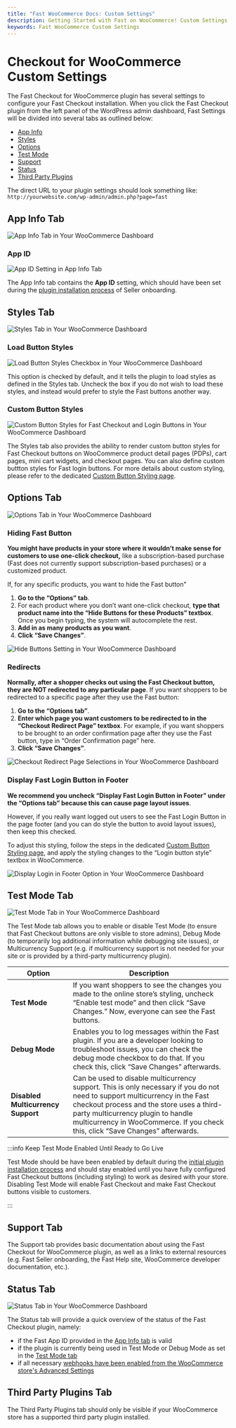 ```yaml
---
title: "Fast WooCommerce Docs: Custom Settings"
description: Getting Started with Fast on WooCommerce! Custom Settings
keywords: Fast WooCommerce Custom Settings
---
```


# Checkout for WooCommerce Custom Settings

The Fast Checkout for WooCommerce plugin has several settings to configure your Fast Checkout installation. When you click the Fast Checkout plugin from the left panel of the WordPress admin dashboard, Fast Settings will be divided into several tabs as outlined below:

- [App Info](#app-info-tab)
- [Styles](#styles-tab)
- [Options](#options-tab)
- [Test Mode](#test-mode-tab)
- [Support](#support-tab)
- [Status](#status-tab)
- [Third Party Plugins](#third-party-plugins-tab)

The direct URL to your plugin settings should look something like:
`http://yourwebsite.com/wp-admin/admin.php?page=fast`

## App Info Tab

![App Info Tab in Your WooCommerce Dashboard](../../../images/woocommerce/app-info-tab.png)

### App ID

![App ID Setting in App Info Tab](images/woocommerce-settings-app-id-in-app-info-tab.png)

The App Info tab contains the **App ID** setting, which should have been set during the [plugin installation process](/developer-portal/for-developers/woocommerce/install/install-plugin#connect-your-fast-app-id-to-the-fast-checkout-plugin) of Seller onboarding.

## Styles Tab

![Styles Tab in Your WooCommerce Dashboard](../../../images/woocommerce/styles-tab.png)

### Load Button Styles

![Load Button Styles Checkbox in Your WooCommerce Dashboard](images/woocommerce-settings-load-styles-checkbox.png)

This option is checked by default, and it tells the plugin to load styles as defined in the Styles tab. Uncheck the box if you do not wish to load these styles, and instead would prefer to style the Fast buttons another way.

### Custom Button Styles

![Custom Button Styles for Fast Checkout and Login Buttons in Your WooCommerce Dashboard](images/woocommerce-settings-custom-button-styles.png)

The Styles tab also provides the ability to render custom button styles for Fast Checkout buttons on WooCommerce product detail pages (PDPs), cart pages, mini cart widgets, and checkout pages. You can also define custom buttton styles for Fast login buttons. For more details about custom styling, please refer to the dedicated [Custom Button Styling page](/developer-portal/for-developers/woocommerce/customization/custom-checkout-button-styling).

## Options Tab

![Options Tab in Your WooCommerce Dashboard](../../../images/woocommerce/options-tab.png)

### Hiding Fast Button

**You might have products in your store where it wouldn’t make sense for customers to use one-click checkout,** like a subscription-based purchase (Fast does not currently support subscription-based purchases) or a customized product.

If, for any specific products, you want to hide the Fast button"

1.  **Go to the “Options” tab**.
2.  For each product where you don’t want one-click checkout, **type that product name into the “Hide Buttons for these Products” textbox**. Once you begin typing, the system will autocomplete the rest.
3.  **Add in as many products as you want**.
4.  **Click “Save Changes”**.

![Hide Buttons Setting in Your WooCommerce Dashboard](images/woocommerce-settings-hide-buttons.png)

### Redirects

**Normally, after a shopper checks out using the Fast Checkout button, they are NOT redirected to any particular page**. If you want shoppers to be redirected to a specific page after they use the Fast button:

1. **Go to the “Options tab”**.
2. **Enter which page you want customers to be redirected to in the “Checkout Redirect Page” textbox**. For example, if you want shoppers to be brought to an order confirmation page after they use the Fast button, type in “Order Confirmation page” here.
3. **Click “Save Changes”**.

![Checkout Redirect Page Selections in Your WooCommerce Dashboard](images/woocommerce-settings-redirect.png)

### Display Fast Login Button in Footer

**We recommend you uncheck “Display Fast Login Button in Footer” under the “Options tab” because this can cause page layout issues**.

However, if you really want logged out users to see the Fast Login Button in the page footer (and you can do style the button to avoid layout issues), then keep this checked.

To adjust this styling, follow the steps in the dedicated [Custom Button Styling page](/developer-portal/for-developers/woocommerce/customization/custom-checkout-button-styling), and apply the styling changes to the “Login button style” textbox in WooCommerce.

![Display Login in Footer Option in Your WooCommerce Dashboard](images/woocommerce-settings-login-in-footer.png)

## Test Mode Tab

![Test Mode Tab in Your WooCommerce Dashboard](../../../images/woocommerce/test-mode-tab.png)

The Test Mode tab allows you to enable or disable Test Mode (to ensure that Fast Checkout buttons are only visible to store admins), Debug Mode (to temporarily log additional information while debugging site issues), or Multicurrency Support (e.g. if multicurrency support is not needed for your site or is provided by a third-party multicurrency plugin).

| Option                             | Description                                                                                                                                                                                                                                                                                     |
| ---------------------------------- | ----------------------------------------------------------------------------------------------------------------------------------------------------------------------------------------------------------------------------------------------------------------------------------------------- |
| **Test Mode**                      | If you want shoppers to see the changes you made to the online store’s styling, uncheck “Enable test mode” and then click “Save Changes.” Now, everyone can see the Fast buttons.                                                                                                               |
| **Debug Mode**                     | Enables you to log messages within the Fast plugin. If you are a developer looking to troubleshoot issues, you can check the debug mode checkbox to do that. If you check this, click “Save Changes” afterwards.                                                                                |
| **Disabled Multicurrency Support** | Can be used to disable multicurrency support. This is only necessary if you do not need to support multicurrency in the Fast checkout process and the store uses a third-party multicurrency plugin to handle multicurrency in WooCommerce. If you check this, click “Save Changes” afterwards. |

:::info Keep Test Mode Enabled Until Ready to Go Live

Test Mode should be have been enabled by default during the [initial plugin installation process](/developer-portal/for-developers/woocommerce/install/test-mode) and should stay enabled until you have fully configured Fast Checkout buttons (including styling) to work as desired with your store. Disabling Test Mode will enable Fast Checkout and make Fast Checkout buttons visible to customers.

:::

## Support Tab

The Support tab provides basic documentation about using the Fast Checkout for WooCommerce plugin, as well as a links to external resources (e.g. Fast Seller onboarding, the Fast Help site, WooCommerce developer documentation, etc.).

## Status Tab

![Status Tab in Your WooCommerce Dashboard](../../../images/woocommerce/status-tab.png)

The Status tab will provide a quick overview of the status of the Fast Checkout plugin, namely:

- if the Fast App ID provided in the [App Info tab](#app-info-tab) is valid
- if the plugin is currently being used in Test Mode or Debug Mode as set in the [Test Mode tab](#test-mode-tab)
- if all necessary [webhooks have been enabled from the WooCommerce store's Advanced Settings](../pre-install/verify-webhooks/#optional-manually-add-missing-webhooks)

## Third Party Plugins Tab

The Third Party Plugins tab should only be visible if your WooCommerce store has a supported third party plugin installed.
